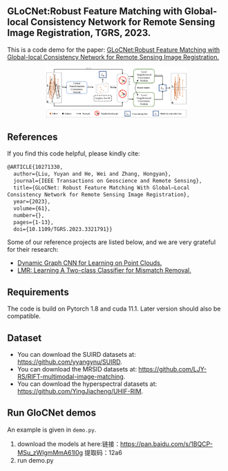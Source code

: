 ## GLoCNet:Robust Feature Matching with Global-local Consistency Network for Remote Sensing Image Registration, TGRS, 2023.
This is a code demo for the paper: [GLoCNet:Robust Feature Matching with Global-local Consistency Network for Remote Sensing Image Registration.](https://doi.org/10.1109/TGRS.2023.3321791)

<div align=center><img src="./fig/framework.png" width="65%" height="65%"></div>


## References
If you find this code helpful, please kindly cite:
```
@ARTICLE{10271330,
  author={Liu, Yuyan and He, Wei and Zhang, Hongyan},
  journal={IEEE Transactions on Geoscience and Remote Sensing}, 
  title={GLoCNet: Robust Feature Matching With Global–Local Consistency Network for Remote Sensing Image Registration}, 
  year={2023},
  volume={61},
  number={},
  pages={1-13},
  doi={10.1109/TGRS.2023.3321791}}
```

Some of our reference projects are listed below, and we are very grateful for their research:
* [Dynamic Graph CNN for Learning on Point Clouds.](https://github.com/WangYueFt/dgcnn)
* [LMR: Learning A Two-class Classifier for Mismatch Removal.](https://github.com/StaRainJ/LMR)

## Requirements
The code is build on Pytorch 1.8 and cuda 11.1. Later version should also be compatible.


## Dataset
* You can download the SUIRD datasets at: https://github.com/yyangynu/SUIRD.
* You can download the MRSID datasets at: https://github.com/LJY-RS/RIFT-multimodal-image-matching.
* You can download the hyperspectral datasets at: https://github.com/YingJiacheng/UHIF-RIM.

## Run GloCNet demos
An example is given in `demo.py`.
1. download the models at here:链接：https://pan.baidu.com/s/1BQCP-MSu_zWlgmMmA61l0g 
提取码：12a6
2. run demo.py


